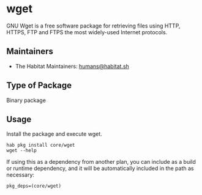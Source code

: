 # wget

GNU Wget is a free software package for retrieving files using HTTP, HTTPS, FTP and FTPS the most widely-used Internet protocols.

## Maintainers

* The Habitat Maintainers: <humans@habitat.sh>

## Type of Package

Binary package

## Usage

Install the package and execute wget.

```
hab pkg install core/wget
wget --help
```

If using this as a dependency from another plan, you can include as a build or runtime dependency, and it will be automatically included in the path as necessary:

```
pkg_deps=(core/wget)
```
